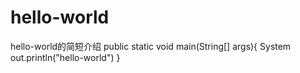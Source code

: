 # hello-world
hello-world的简短介绍
public static void main(String[] args){
  System out.println("hello-world")
}
